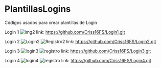 # PlantillasLogins
Códigos usados para crear plantillas de Login



Login 1
![img2](https://github.com/Criss16FS/LoginsTemplates/assets/113220675/0c6c94a9-0e31-4b0d-92c1-63f01efb386f)
link: https://github.com/Criss16FS/Login1.git

Login 2
![Login2](https://github.com/Criss16FS/LoginsTemplates/assets/113220675/b5d67fd2-c578-481b-907a-5d6caff72bae)
![Registro2](https://github.com/Criss16FS/LoginsTemplates/assets/113220675/093e95b1-34ec-454c-a934-5d95f04cec2f)
link: https://github.com/Criss16FS/Login2.git

Login 3
![login3](https://github.com/Criss16FS/LoginsTemplates/assets/113220675/7a533f30-8f4d-4e7d-929c-665bd50eeaa5)
![registro](https://github.com/Criss16FS/LoginsTemplates/assets/113220675/063f1505-a164-4450-94a7-3c8f024fe0c1)
link: https://github.com/Criss16FS/Login3.git

Login 4
![login4](https://github.com/Criss16FS/LoginsTemplates/assets/113220675/18865f0f-a055-47cf-aad3-0c92420b65d1)
![registro](https://github.com/Criss16FS/LoginsTemplates/assets/113220675/ef822401-c320-4629-b3b7-88559479fd89)
link: https://github.com/Criss16FS/Login4.git
